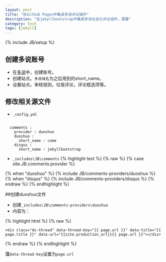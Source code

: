 ```yaml
---
layout: post
title: "在Github Pages中集成多说评论插件"
description: "在jekyllbootstrap中集成多说社会化评论组件，需要"
category: tech
tags: [jekyll]
---
```

{% include JB/setup %}

## 创建多说账号
- 在[多说](http://duoshuo.com)中，创建账号。
- 创建站点。`多说域名`为之后用到的short_name。
- 设置站点。审核规则，垃圾评论，评论框选项等。

## 修改相关源文件
- `_config.yml`
<pre><code class="jeckll">
  comments :
    provider : duoshuo
    duoshuo :
      short_name : come
    disqus :
      short_name : jekyllbootstrap
</code></pre>


- `_includes\JB\comments`
{% highlight text %}
{% raw %}
{% case site.JB.comments.provider %}

{% when "duoshuo" %}
  {% include JB/comments-providers/duoshuo %}
{% when "disqus" %}
  {% include JB/comments-providers/disqus %}
{% endraw %}
{% endhighlight %}

##创建duoshuo文件
- 创建`_includes\JB\comments-providers\duoshuo`
- 内容为：

{% highlight html %}
{% raw %}
<!-- 多说评论框 start -->
	<div class="ds-thread" data-thread-key="{{ page.url }}" data-title="{{ page.title }}" data-url="{{site.production_url}}{{ page.url }}"></div>
<!-- 多说评论框 end -->
<!-- 多说公共JS代码 start (一个网页只需插入一次) -->
<script type="text/javascript">
var duoshuoQuery = {short_name:"{{ site.JB.comments.duoshuo.short_name }}"};
	(function() {
		var ds = document.createElement('script');
		ds.type = 'text/javascript';ds.async = true;
		ds.src = (document.location.protocol == 'https:' ? 'https:' : 'http:') + '//static.duoshuo.com/embed.js';
		ds.charset = 'UTF-8';
		(document.getElementsByTagName('head')[0] 
		 || document.getElementsByTagName('body')[0]).appendChild(ds);
	})();
	</script>
<!-- 多说公共JS代码 end -->
{% endraw %}
{% endhighlight %}

**注**`data-thread-key`设置为`page.url`